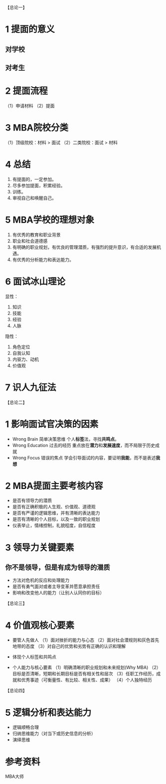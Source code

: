﻿【总论一】

# 1 提面的意义
## 对学校
## 对考生

# 2 提面流程
（1）申请材料 
（2）提面

# 3 MBA院校分类
（1）顶级院校：材料 > 面试
（2）二类院校：面试 > 材料 

# 4 总结
1. 有提面的，一定参加。
2. 尽多参加提面，积累经验。
3. 训练。
4. 审视自己和唤醒自己。

# 5 MBA学校的理想对象
1. 有优秀的教育和职业背景
2. 职业和社会道德感
3. 有明确的职业规划，有优良的管理潜质，有强烈的提升意识，有合适的发展机遇。
4. 有优秀的分析能力和表达能力。

# 6 面试冰山理论
显性：
1. 知识
2. 技能
3. 经验
4. 人脉

隐性：
1. 角色定位
2. 自我认知
3. 内驱力、动机
4. 价值观

# 7 识人九征法

【总论二】

# 1 影响面试官决策的因素
* Wrong Brain 简单决策思维
个人**标签**法，寻找**共鸣点**。
* Wrong Education 过去的经历
重点放在**潜力**和**发展速度**，而不局限于历史成就
* Wrong Focus 错误的焦点
学会引导面试的内容，要证明**我能**，而不是表述**我想**

# 2 MBA提面主要考核内容
* 是否有领导力的潜质
* 是否有正确积极的人生观、价值观、道德观
* 是否有严谨的逻辑思维，并有清晰的表达能力
* 是否有清晰的个人目标，以及一致的职业规划
* 仪表举止，情绪控制，礼貌程度，自信程度

# 3 领导力关键要素
## 你不是领导，但是有成为领导的潜质
* 方法对危机的反应和处理能力
* 是否有勇气面对或者主导变革并愿意承担责任
* 影响和改变他人的能力（让别人认同你的目标）

【总论三】
# 4 价值观核心要素
* 要管人先做人
（1）面对挫折的能力与心态
（2）面对社会潜规则和灰色首先地带的态度
（3）对自己的优势和劣势有正确的认识和理解

* 体现个人标签和共鸣点

* 个人能力与核心要素
（1）明确清晰的职业规划和未来规划(Why MBA)
（2）目标是否清晰，短期和长期目标是否有相关性和层次
（3）任职工作经历，成就和优秀事迹（可衡量性、有比较、相关性、成果）
（4）个人独特经历


【总论四】
# 5 逻辑分析和表达能力
* 逻辑顺畅合理
* 归纳思维能力（对当下或历史信息的分析）
* 演绎思维


# 参考资料
MBA大师